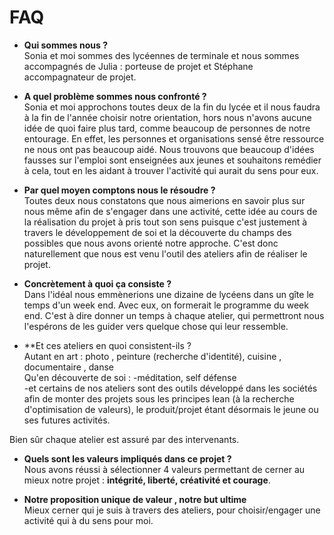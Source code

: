 # FAQ

- **Qui sommes nous ?**  
Sonia et moi sommes des lycéennes de terminale  et nous sommes accompagnés de Julia : porteuse de projet et Stéphane accompagnateur de projet.  

- **A quel problème sommes nous confronté ?**  
Sonia et moi approchons toutes deux de la fin du lycée et il nous faudra à la fin de l'année choisir notre orientation, hors nous n'avons aucune idée de quoi faire plus tard, comme beaucoup de personnes de notre entourage. En effet, les personnes et organisations sensé être ressource ne nous ont pas beaucoup aidé. Nous trouvons que beaucoup d'idées fausses sur l'emploi sont enseignées aux jeunes et souhaitons remédier à cela, tout en les aidant à trouver l'activité qui aurait du sens pour eux.

- **Par quel moyen comptons nous le résoudre ?**  
Toutes deux nous constatons que nous aimerions en savoir plus sur nous même afin de s'engager dans une activité, cette idée au cours de la réalisation du projet à pris tout son sens puisque c'est justement à travers le développement de soi et la découverte du champs des possibles que nous avons orienté notre approche. C'est donc naturellement que nous est venu l'outil des ateliers afin de réaliser le projet.  

- **Concrètement à quoi ça consiste ?**  
Dans l'idéal nous emmènerions une dizaine de lycéens dans un gîte le temps d'un week end. Avec eux, on formerait le programme du week end. C'est à dire donner un temps à chaque atelier, qui permettront nous l'espérons de les guider vers quelque chose qui leur ressemble.  

- **Et ces ateliers en quoi consistent-ils ?  
Autant en art : photo , peinture (recherche d'identité), cuisine , documentaire , danse  
Qu'en découverte de soi : -méditation, self défense  
-et certains de nos ateliers sont des outils développé dans les sociétés afin de monter des projets sous les principes lean (à la recherche d'optimisation de valeurs), le produit/projet étant désormais le jeune ou ses futures activités.  

Bien sûr chaque atelier est assuré par des intervenants.  

- **Quels sont les valeurs impliqués dans ce projet ?**  
Nous avons réussi à sélectionner 4 valeurs permettant de cerner au mieux notre projet : **intégrité, liberté, créativité et courage**.

- **Notre proposition unique de valeur , notre but ultime**  
Mieux cerner qui je suis à travers des ateliers, pour choisir/engager une activité qui à du sens pour moi.  
